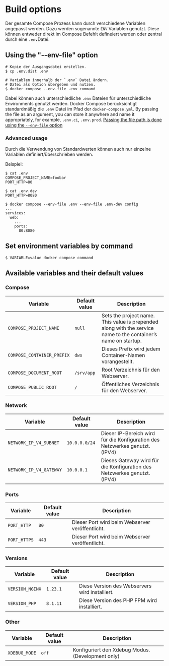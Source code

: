 # Build options

Der gesamte Compose Prozess kann durch verschiedene Variablen angepasst werden. Dazu werden sogenannte `ENV` Variablen
genutzt. Diese können entweder direkt im Compose Befehlt defineiert werden oder zentral durch eine `.env`Datei.

## Using the "--env-file" option

```shell
# Kopie der Ausgangsdatei erstellen.
$ cp .env.dist .env

# Variablen innerhalb der `.env` Datei ändern.
# Datei als Option übergeben und nutzen.
$ docker compose --env-file .env command
```

Dabei können auch unterschiedliche `.env` Dateien für unterschiedliche Environments genutzt werden. Docker Compose
berücksichtigt standardmäßig die `.env` Datei im Pfad der `docker-compose.yml`. By passing the file as an argument, you
can store it anywhere and name it appropriately, for example, `.env.ci`, `.env.prod`. [Passing the file path is
done using the `--env-file` option](https://docs.docker.com/compose/environment-variables/#using-the---env-file--option)

### Advanced usage

Durch die Verwendung von Standardwerten können auch nur einzelne Variablen definiert/überschrieben werden.

Beispiel:

```shell
$ cat .env
COMPOSE_PROJECT_NAME=foobar
PORT_HTTP=80

$ cat .env.dev
PORT_HTTP=8080

$ docker compose --env-file .env --env-file .env-dev config
...
services:
  web:
    ...
    ports:
      80:8080
```

## Set environment variables by command

```shell
$ VARIABLE=value docker compose command
```

## Available variables and their default values

### Compose

| Variable                   | Default value | Description                                                                                                    |
|----------------------------|---------------|----------------------------------------------------------------------------------------------------------------|
| `COMPOSE_PROJECT_NAME`     | `null`        | Sets the project name. This value is prepended along with the service name to the container’s name on startup. |
| `COMPOSE_CONTAINER_PREFIX` | `dws`         | Dieses Prefix wird jedem Container-Namen vorangestellt.                                                        |
| `COMPOSE_DOCUMENT_ROOT`    | `/srv/app`    | Root Verzeichnis für den Webserver.                                                                            |
| `COMPOSE_PUBLIC_ROOT`      | `/`           | Öffentliches Verzeichnis für den Webserver.                                                                    |

### Network

| Variable                | Default value | Description                                                                 |
|-------------------------|---------------|-----------------------------------------------------------------------------|
| `NETWORK_IP_V4_SUBNET`  | `10.0.0.0/24` | Dieser IP-Bereich wird für die Konfiguration des Netzwerkes genutzt. (IPV4) |
| `NETWORK_IP_V4_GATEWAY` | `10.0.0.1`    | Dieses Gateway  wird für die Konfiguration des Netzwerkes genutzt. (IPV4)   |

### Ports

| Variable     | Default value | Description                                     |
|--------------|---------------|-------------------------------------------------|
| `PORT_HTTP`  | `80`          | Dieser Port wird beim Webserver veröffentlicht. |
| `PORT_HTTPS` | `443`         | Dieser Port wird beim Webserver veröffentlicht. |

### Versions

| Variable        | Default value | Description                                    |
|-----------------|---------------|------------------------------------------------|
| `VERSION_NGINX` | `1.23.1`      | Diese Version des Webservers wird installiert. |
| `VERSION_PHP`   | `8.1.11`      | Diese Version des PHP FPM wird installiert.    |

### Other

| Variable      | Default value | Description                                       |
|---------------|---------------|---------------------------------------------------|
| `XDEBUG_MODE` | `off`         | Konfiguriert den Xdebug Modus. (Development only) |